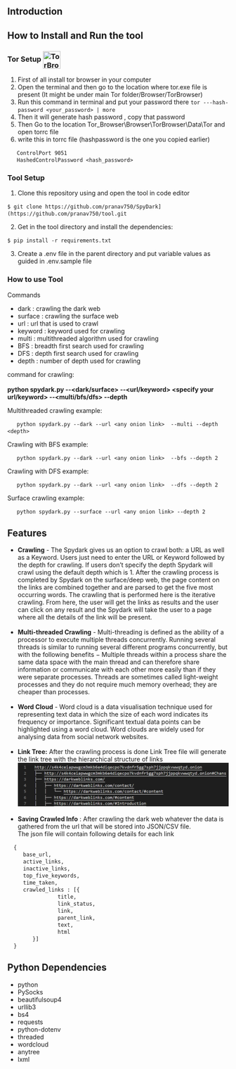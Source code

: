 

## Introduction

<!-- The SpyDark developed as a full stack application had some limitations. The user who has the application has to go through a lot of overhead to install the application properly. Even if the user properly installs the application, the information that the user can get from this application is limited. It happened because the web application can send a limited amount of data from frontend to backend. If the user ever puts the request to crawl a huge amount of data, the application might not work properly. 
To overcome all this, the team decided to develop a tool that will be open source. There will be a certain number of steps that the user has to go through to set up the crawler and the user is good to go. This way, anyone can use the features developed by the team to get a lot of information from the dark web. -->


## How to Install and Run the tool
### Tor Setup <img src="https://upload.wikimedia.org/wikipedia/commons/c/c9/Tor_Browser_icon.svg" height="40" width="40" align='center' title="TorBrowser">
        

1) First of all install tor browser in your computer 
2) Open the terminal and then go to the location where tor.exe file is present (It might be under main Tor folder/Browser/TorBrowser)
3) Run this command in terminal and put your password there ``` tor ---hash-password <your_password> | more ```
4) Then it will generate hash password , copy that password 
5) Then Go to the location Tor_Browser\Browser\TorBrowser\Data\Tor and open torrc file
6) write this in torrc file (hashpassword is the one you copied earlier)
```
   ControlPort 9051 
   HashedControlPassword <hash_password>
```


### Tool Setup
1) Clone this repository using and open the tool in code editor
```
$ git clone https://github.com/pranav750/SpyDark](https://github.com/pranav750/tool.git
```
2) Get in the tool directory and install the dependencies:
```
$ pip install -r requirements.txt
```
3) Create a .env file in the parent directory and put variable values as guided in .env.sample file

### How to use Tool

Commands
<ul>
   <li>dark :  crawling the dark web</li>
   <li>surface : crawling the surface web</li>
   <li>url : url that is used to crawl</li>
   <li>keyword : keyword used for crawling </li>
   <li>multi : multithreaded algorithm used for crawling</li>
   <li>BFS : breadth first search used for crawling</li>
   <li>DFS : depth first search used for crawling</li>
   <li>depth : number of depth used for crawling</li>
 </ul>
  
command for crawling:
<br>
<br>
 <strong>python spydark.py --<dark/surface> --<url/keyword> <specify your url/keyword> --<multi/bfs/dfs> --depth <specify your depth>  </strong>   
        <p> Multithreaded crawling example:</p>
```
   python spydark.py --dark --url <any onion link>  --multi --depth <depth>    
```
        
<p> Crawling with BFS example:</p>
        
```
   python spydark.py --dark --url <any onion link>  --bfs --depth 2     
```
        
<p> Crawling with DFS example:</p>
        
```
   python spydark.py --dark --url <any onion link>  --dfs --depth 2     
```
        
<p>Surface crawling example:</p>
        
```
   python spydark.py --surface --url <any onion link> --depth 2     
```

        
        
 ## Features
<ul>
<li><strong>Crawling</strong> - The Spydark gives us an option to crawl both: a URL as well as a Keyword. Users just need to enter the URL or Keyword followed by the depth for crawling. If users don’t specify the depth Spydark will crawl using the default depth which is 1. After the crawling process is completed by Spydark on the surface/deep web, the page content on the links are combined together and are parsed to get the five most occurring words. The crawling that is performed here is the iterative crawling. From here, the user will get the links as results and the user can click on any result and the Spydark will take the user to a page where all the details of the link will be present.</li>
        <br>
<li><strong>Multi-threaded Crawling</strong> - Multi-threading is defined as the ability of a processor to execute multiple threads concurrently. Running several threads is similar to running several different programs concurrently, but with the following benefits −
Multiple threads within a process share the same data space with the main thread and can therefore share information or communicate with each other more easily than if they were separate processes.
Threads are sometimes called light-weight processes and they do not require much memory overhead; they are cheaper than processes.</li>
       <br>
<li><strong>Word Cloud</strong> - Word cloud is a data visualisation technique used for representing text data in which the size of each word indicates its frequency or importance. Significant textual data points can be highlighted using a word cloud. Word clouds are widely used for analysing data from social network websites.</li>
        <br>
<li><strong>Link Tree:</strong> After the crawling process is done Link Tree file will generate the link tree with the hierarchical structure of links</li>
        <img src="LinkTree.png"/>
 <br>
 <br>
        
<li><strong>Saving Crawled Info</strong> : After crawling the dark web whatever the data is gathered from the url that will be stored into JSON/CSV file. <br>
  The json file will contain following details for each link  <br> 
 </li>
     
</ul>
   
```
  {
     base_url,
     active_links,
     inactive_links,
     top_five_keywords,
     time_taken,
     crawled_links : [{
                title,
                link_status,
                link,
                parent_link,
                text,
                html
        }]
  }
```
    
## Python Dependencies
<ul>
        <li> python </li>
        <li>PySocks</li>
        <li>beautifulsoup4 </li>
        <li>urllib3 </li>
        <li>bs4 </li>
        <li>requests </li>
        <li>python-dotenv </li>
        <li>threaded </li>
        <li>wordcloud </li>
        <li>anytree</li>
        <li>lxml</li>
        </ul>
        
        
